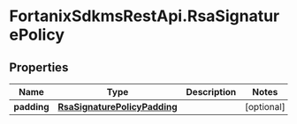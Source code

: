 # FortanixSdkmsRestApi.RsaSignaturePolicy

## Properties
Name | Type | Description | Notes
------------ | ------------- | ------------- | -------------
**padding** | [**RsaSignaturePolicyPadding**](RsaSignaturePolicyPadding.md) |  | [optional] 


